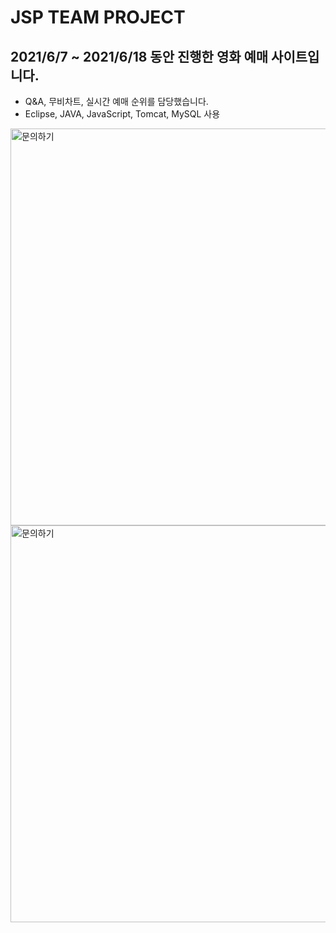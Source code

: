 # JSP TEAM PROJECT
## 2021/6/7 ~ 2021/6/18 동안 진행한 영화 예매 사이트입니다. <br>
- Q&A, 무비차트, 실시간 예매 순위를 담당했습니다. <br>
- Eclipse, JAVA, JavaScript, Tomcat, MySQL 사용  <Br>
<img width="635" alt="문의하기" src="https://user-images.githubusercontent.com/85466326/127730005-0ee4ba07-e0f0-4913-a613-2114ef83179a.PNG">

<img width="635" alt="문의하기" src="https://user-images.githubusercontent.com/85466326/127730006-868d9ebc-900c-43c1-bfc5-b628b1b750a3.PNG">
